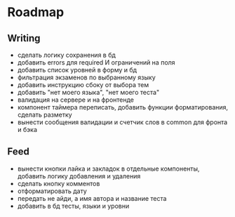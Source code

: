 # Roadmap

## Writing

- сделать логику сохранения в бд
- добавить errors для required И ограничений на поля
- добавить список уровней в форму и бд
- фильтрация экзаменов по выбранному языку
- добавить инструкцию сбоку от выбора тем
- добавить "нет моего языка", "нет моего теста"
- валидация на сервере и на фронтенде
- компонент таймера переписать, добавить функции форматирования, сделать разметку
- вынести сообщения валидации и счетчик слов в common для фронта и бэка

## Feed

- вынести кнопки лайка и закладок в отдельные компоненты, добавить логику добавления и удаления
- сделать кнопку комментов
- отформатировать дату
- передать не айди, а имя автора и название теста
- добавить в бд тесты, языки и уровни
